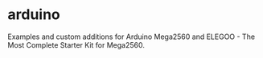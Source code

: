# arduino

Examples and custom additions for Arduino Mega2560 and ELEGOO - The Most Complete Starter Kit for Mega2560.

